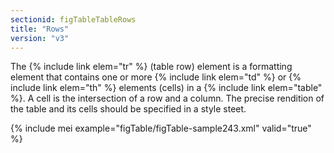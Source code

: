 ```yaml
---
sectionid: figTableTableRows
title: "Rows"
version: "v3"
---
```


The {% include link elem="tr" %} (table row) element is a formatting element that contains one or more {% include link elem="td" %} or {% include link elem="th" %} elements (cells) in a {% include link elem="table" %}. A cell is the intersection of a row and a column. The precise rendition of the table and its cells should be specified in a style steet.

{% include mei example="figTable/figTable-sample243.xml" valid="true" %}
